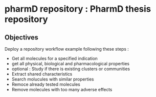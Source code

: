 # pharmD repository : PharmD thesis repository 

## Objectives
Deploy a repository workflow example following these steps :
* Get all molecules for a specified indication
* get all physical, biological and pharmacological properties
* optional : Study if there is existing clusters or communities 
* Extract shared characteristics
* Search molucules with similar properties
* Remoce already tested molecules
* Remove molecules with too many adverse effects

